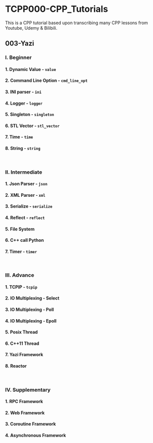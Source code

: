 # TCPP000-CPP_Tutorials
This is a CPP tutorial based upon transcribing many CPP lessons from Youtube, Udemy & Bilibili.

## 003-Yazi

### I. Beginner

#### 1. Dynamic Value - `value`
#### 2. Command Line Option - `cmd_line_opt`
#### 3. INI parser - `ini`
#### 4. Logger - `logger`
#### 5. Singleton - `singleton`
#### 6. STL Vector - `stl_vector`
#### 7. Time - `time`
#### 8. String - `string`

<br/>

### II. Intermediate

#### 1. Json Parser - `json`
#### 2. XML Parser - `xml`
#### 3. Serialize - `serialize`
#### 4. Reflect - `reflect`
#### 5. File System
#### 6. C++ call Python
#### 7. Timer - `timer`

<br/>

### III. Advance

#### 1. TCPIP - `tcpip`
#### 2. IO Multiplexing - Select
#### 3. IO Multiplexing - Poll
#### 4. IO Multiplexing - Epoll
#### 5. Posix Thread
#### 6. C++11 Thread
#### 7. Yazi Framework
#### 8. Reactor

<br/>

### IV. Supplementary
#### 1. RPC Framework
#### 2. Web Framework
#### 3. Coroutine Framework
#### 4. Asynchronous Framework